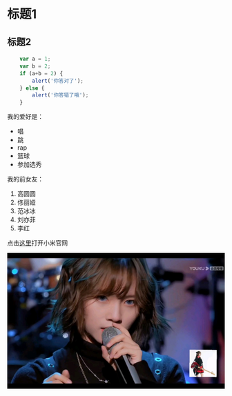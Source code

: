 # 标题1
## 标题2
```javascript
    var a = 1;
    var b = 2;
    if (a+b = 2) {
        alert('你答对了');
    } else {
        alert('你答错了哦');
    }
```

我的爱好是：
* 唱
* 跳
* rap
* 篮球
* 参加选秀

我的前女友：
1. 高圆圆
2. 佟丽娅
3. 范冰冰
4. 刘亦菲
5. 李红

点击[这里](http://WWW.XIAOMI.COM)打开小米官网

![陈乐一](1.jpg)